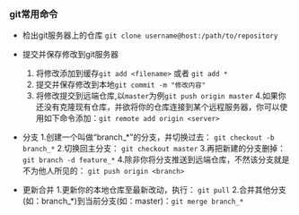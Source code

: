 ### git常用命令
* 检出git服务器上的仓库
`git clone username@host:/path/to/repository`

* 提交并保存修改到git服务器
	1. 将修改添加到缓存`git add <filename>` 或者 `git add *`
	2. 提交并保存修改到本地`git commit -m "修改内容"`
	3. 将修改提交到远端仓库,以`master`为例`git push origin master`
	4.如果你还没有克隆现有仓库，并欲将你的仓库连接到某个远程服务器，你可以使用如下命令添加：`git remote add origin <server>`
* 分支
	1.创建一个叫做“branch_*”的分支，并切换过去：
	`git checkout -b branch_*`
	2.切换回主分支：
	`git checkout master`
	3.再把新建的分支删掉：
	`git branch -d feature_*`
	4.除非你将分支推送到远端仓库，不然该分支就是 不为他人所见的：
	`git push origin <branch>`
* 更新合并
	1.更新你的本地仓库至最新改动，执行：
	`git pull`
	2.合并其他分支(如：branch_*)到当前分支(如：master)：`git merge branch_*`
	
